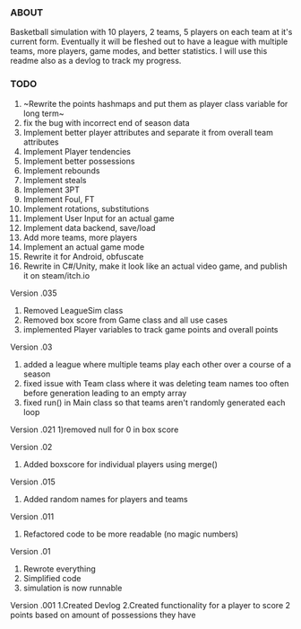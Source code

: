### ABOUT
Basketball simulation with 10 players, 2 teams, 5 players on each team at it's current form. Eventually it will be fleshed out to have a league with multiple teams, more players, game modes, and better statistics. I will use this readme also as a devlog to track my progress.

### TODO

1) ~Rewrite the points hashmaps and put them as player class variable for long term~
2) fix the bug with incorrect end of season data
3) Implement better player attributes and separate it from overall team attributes
4) Implement Player tendencies
5) Implement better possessions
6) Implement rebounds
7) Implement steals
8) Implement 3PT
9) Implement Foul, FT
10) Implement rotations, substitutions
11) Implement User Input for an actual game
12) Implement data backend, save/load
13) Add more teams, more players
14) Implement an actual game mode
15) Rewrite it for Android, obfuscate
16) Rewrite in C#/Unity, make it look like an actual video game, and publish it on steam/itch.io

Version .035
1) Removed LeagueSim class
2) Removed box score from Game class and all use cases
2) implemented Player variables to track game points and overall points

Version .03
1) added a league where multiple teams play each other over a course of a season
2) fixed issue with Team class where it was deleting team names too often before generation leading to an empty array
3) fixed run() in Main class so that teams aren't randomly generated each loop

Version .021
1)removed null for 0 in box score

Version .02
1) Added boxscore for individual players using merge()

Version .015
1) Added random names for players and teams

Version .011
1) Refactored code to be more readable (no magic numbers)

Version .01
1) Rewrote everything
2) Simplified code
3) simulation is now runnable

Version .001
1.Created Devlog
2.Created functionality for a player to score 2 points based on amount of possessions they have
